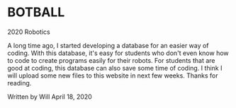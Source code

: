 # BOTBALL
2020 Robotics

A long time ago, I started developing a database for an easier way of coding. 
With this database, it's easy for students who don't even know how to code to 
create programs easily for their robots. For students that are good at coding, 
this database can also save some time of coding. I think I will upload some 
new files to this website in next few weeks.
Thanks for reading.

Written by Will
April 18, 2020
